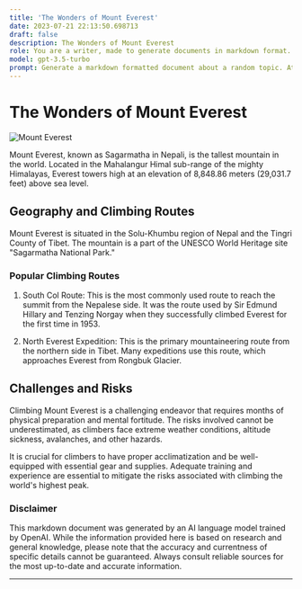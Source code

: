 ```yaml
---
title: 'The Wonders of Mount Everest'
date: 2023-07-21 22:13:50.698713
draft: false
description: The Wonders of Mount Everest
role: You are a writer, made to generate documents in markdown format. It is very important that all of the documents you generate are in valid markdown format.
model: gpt-3.5-turbo
prompt: Generate a markdown formatted document about a random topic. At the bottom, include a disclaimer explaining that the document was generated by you. The first line of the document should be the title. Make sure that the entire document is in proper markdown format, using a mix of various tags to make the document visually appealing.
---
```


# The Wonders of Mount Everest

![Mount Everest](https://upload.wikimedia.org/wikipedia/commons/8/82/Mount_Everest_as_seen_from_Drukair2_PLW_edit.jpg)

Mount Everest, known as Sagarmatha in Nepali, is the tallest mountain in the world. Located in the Mahalangur Himal sub-range of the mighty Himalayas, Everest towers high at an elevation of 8,848.86 meters (29,031.7 feet) above sea level. 

## Geography and Climbing Routes

Mount Everest is situated in the Solu-Khumbu region of Nepal and the Tingri County of Tibet. The mountain is a part of the UNESCO World Heritage site "Sagarmatha National Park."

### Popular Climbing Routes

1. South Col Route: This is the most commonly used route to reach the summit from the Nepalese side. It was the route used by Sir Edmund Hillary and Tenzing Norgay when they successfully climbed Everest for the first time in 1953.

2. North Everest Expedition: This is the primary mountaineering route from the northern side in Tibet. Many expeditions use this route, which approaches Everest from Rongbuk Glacier.

## Challenges and Risks

Climbing Mount Everest is a challenging endeavor that requires months of physical preparation and mental fortitude. The risks involved cannot be underestimated, as climbers face extreme weather conditions, altitude sickness, avalanches, and other hazards.

It is crucial for climbers to have proper acclimatization and be well-equipped with essential gear and supplies. Adequate training and experience are essential to mitigate the risks associated with climbing the world's highest peak.

### Disclaimer

This markdown document was generated by an AI language model trained by OpenAI. While the information provided here is based on research and general knowledge, please note that the accuracy and currentness of specific details cannot be guaranteed. Always consult reliable sources for the most up-to-date and accurate information.

***